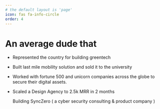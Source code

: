 ```yaml
---
# the default layout is 'page'
icon: fas fa-info-circle
order: 4
---
```



# An average dude that
- Represented the country for building greentech
- Built last mile mobility solution and sold it to the university
- Worked with fortune 500 and unicorn companies across the globe to secure their digital assets.
- Scaled a Design Agency to 2.5k MRR in 2 months

  Building SyncZero ( a cyber security consulting & product company ) 
